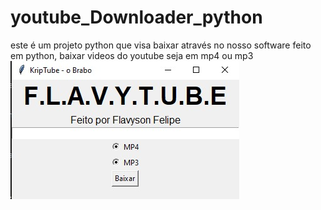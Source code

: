 # youtube_Downloader_python
este é um projeto python que visa baixar através no nosso software feito em python, baixar videos do youtube seja em mp4 ou mp3
<img src="https://github.com/flavyss/youtube_Downloader_python//blob/main/foto/i1.jpg">
